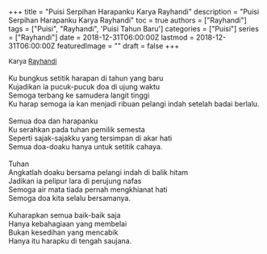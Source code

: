 +++
title = "Puisi Serpihan Harapanku Karya Rayhandi"
description = "Puisi Serpihan Harapanku Karya Rayhandi"
toc = true
authors = ["Rayhandi"]
tags = ["Puisi", "Rayhandi", 'Puisi Tahun Baru']
categories = ["Puisi"]
series = ["Rayhandi"]
date = 2018-12-31T06:00:00Z
lastmod = 2018-12-31T06:00:00Z
featuredImage = ""
draft = false
+++

<div style="text-align: justify;">
<div style="font-size: small;">Karya <a href="/authors/rayhandi/" target="_blank">Rayhandi</a></div><br />
Ku bungkus setitik harapan di tahun yang baru<br />Kujadikan ia pucuk-pucuk doa di ujung waktu<br />Semoga terbang ke samudera langit tinggi<br />Ku harap semoga ia kan menjadi ribuan pelangi indah setelah badai berlalu.<br /><br />Semua doa dan harapanku<br />Ku serahkan pada tuhan pemilik semesta<br />Seperti sajak-sajakku yang tersimpan di akar hati<br />Semua doa-doaku hanya untuk setitik cahaya.<br /><br />Tuhan<br />Angkatlah doaku bersama pelangi indah di balik hitam<br />Jadikan ia pelipur lara di perujung nafas<br />Semoga air mata tiada pernah mengkhianat hati<br />Semoga doa kita selalu bersamanya.<br /><br />Kuharapkan semua baik-baik saja<br />Hanya kebahagiaan yang membelai<br />Bukan kesedihan yang mencabik<br />Hanya itu harapku di tengah saujana.</div>
